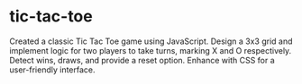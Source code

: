 # tic-tac-toe
 Created a classic Tic Tac Toe game using JavaScript. Design a 3x3 grid and implement logic for two players to take turns, marking X and O respectively. Detect wins, draws, and provide a reset option. Enhance with CSS for a user-friendly interface.
